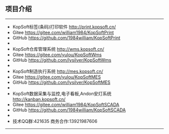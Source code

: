 ## 项目介绍
****
* KopSoft标签(条码)打印软件 http://print.kopsoft.cn/
* Gitee https://gitee.com/william1984/KopSoftPrint
* GitHub https://github.com/1984william/KopSoftPrint
*
* KopSoft仓库管理系统 http://wms.kopsoft.cn/
* Gitee https://gitee.com/yulou/KopSoftWms
* GitHub https://github.com/lysilver/KopSoftWms
*
* KopSoft制造执行系统 http://mes.kopsoft.cn/
* Gitee https://gitee.com/yulou/KopSoftMES
* GitHub https://github.com/lysilver/KopSoftMES
*
* KopSoft数据采集与监控,电子看板,Andon安灯系统 http://kanban.kopsoft.cn/
* Gitee https://gitee.com/william1984/KopSoftSCADA
* GitHub https://github.com/1984william/KopSoftSCADA
*
* 技术QQ群:421635 商务合作:13921987606
****

